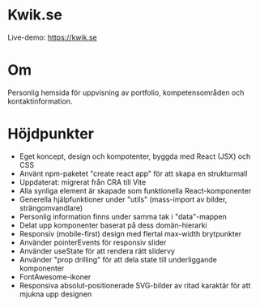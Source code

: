 # Kwik.se

Live-demo: https://kwik.se

# Om

Personlig hemsida för uppvisning av portfolio, kompetensområden och kontaktinformation.

# Höjdpunkter

- Eget koncept, design och kompotenter, byggda med React (JSX) och CSS
- Använt npm-paketet "create react app" för att skapa en strukturmall
- Uppdaterat: migrerat från CRA till Vite
- Alla synliga element är skapade som funktionella React-komponenter
- Generella hjälpfunktioner under "utils" (mass-import av bilder, strängomvandlare)
- Personlig information finns under samma tak i "data"-mappen
- Delat upp komponenter baserat på dess domän-hierarki
- Responsiv (mobile-first) design med flertal max-width brytpunkter
- Använder pointerEvents för responsiv slider
- Använder useState för att rendera rätt slidervy
- Använder "prop drilling" för att dela state till underliggande komponenter
- FontAwesome-ikoner
- Responsiva absolut-positionerade SVG-bilder av ritad karaktär för att mjukna upp designen
